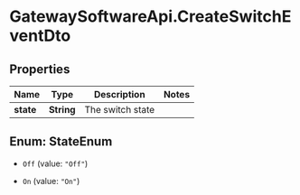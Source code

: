 # GatewaySoftwareApi.CreateSwitchEventDto

## Properties
Name | Type | Description | Notes
------------ | ------------- | ------------- | -------------
**state** | **String** | The switch state | 


<a name="StateEnum"></a>
## Enum: StateEnum


* `Off` (value: `"Off"`)

* `On` (value: `"On"`)




